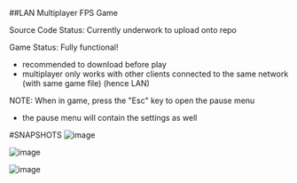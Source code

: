 ##LAN Multiplayer FPS Game

Source Code Status: Currently underwork to upload onto repo

Game Status: Fully functional!
- recommended to download before play
- multiplayer only works with other clients connected to the same network (with same game file) (hence LAN)

NOTE: When in game, press the "Esc" key to open the pause menu
- the pause menu will contain the settings as well

#SNAPSHOTS
![image](https://user-images.githubusercontent.com/44034888/162910378-d0d8b781-d75a-41bd-8d4d-d4f5024c953e.png)

![image](https://user-images.githubusercontent.com/44034888/162910956-9be86f7d-2870-4e79-94ef-df5c9f5970a1.png)

![image](https://user-images.githubusercontent.com/44034888/162911292-d51ad071-1d7e-49c8-ab77-43a501291e20.png)
